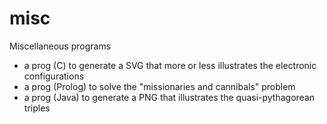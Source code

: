 # misc
Miscellaneous programs
- a prog (C) to generate a SVG that more or less illustrates the electronic configurations
- a prog (Prolog) to solve the "missionaries and cannibals" problem
- a prog (Java) to generate a PNG that illustrates the quasi-pythagorean triples
